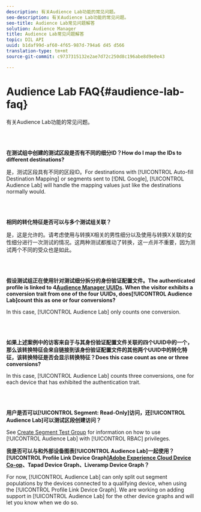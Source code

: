 ```yaml
---
description: 有关Audience Lab功能的常见问题。
seo-description: 有关Audience Lab功能的常见问题。
seo-title: Audience Lab常见问题解答
solution: Audience Manager
title: Audience Lab常见问题解答
topic: DIL API
uuid: b1daf99d-af60-4f65-987d-794a6 d45 d566
translation-type: tm+mt
source-git-commit: c9737315132e2ae7d72c250d8c196abe8d9e0e43

---
```



# Audience Lab FAQ{#audience-lab-faq}

有关Audience Lab功能的常见问题。

<!-- 

audience-lab-faq.xml

 -->

<br> 

**在测试组中创建的测试区段是否有不同的细分ID？How do I map the IDs to different destinations?**

是，测试区段具有不同的区段ID。For destinations with [!UICONTROL Auto-fill Destination Mapping] or segments sent to [!DNL Google], [!UICONTROL Audience Lab] will handle the mapping values just like the destinations normally would.

<br> 

**相同的转化特征是否可以与多个测试组关联？**

是，这是允许的。请考虑使用与转换X相关的男性细分以及使用与转换X关联的女性细分进行一次测试的情况。这两种测试都推动了转换，这一点并不重要，因为测试两个不同的受众也是如此。

<br> 

**假设测试组正在使用针对测试细分拆分的身份验证配置文件。The authenticated profile is linked to 4[Audience Manager UUIDs](../reference/ids-in-aam.md). When the visitor exhibits a conversion trait from one of the four UUIDs, does[!UICONTROL Audience Lab]count this as one or four conversions?**

In this case, [!UICONTROL Audience Lab] only counts one conversion.

<br> 

**如果上述案例中的访客来自于与其身份验证配置文件关联的四个UUID中的一个，那么该转换特征会来自链接到该身份验证配置文件的其他两个UUID中的转化特征，该转换特征是否会显示转换特征？Does this case count as one or three conversions?**

In this case, [!UICONTROL Audience Lab] counts three conversions, one for each device that has exhibited the authentication trait.

<br> 

**用户是否可以[!UICONTROL Segment: Read-Only]访问，还[!UICONTROL Audience Lab]可以测试区段创建访问？**

See [Create Segment Test Group](../features/audience-lab/audience-lab-manage-test-groups.md#create-test-groups) for information on how to use [!UICONTROL Audience Lab] with [!UICONTROL RBAC] privileges.

**我是否可以与和外部设备图表[!UICONTROL Audience Lab]一起使用？[!UICONTROL Profile Link Device Graph][Adobe Experience Cloud Device Co-op](https://marketing.adobe.com/resources/help/en_US/mcdc/mcdc-overview.html)、Tapad Device Graph、Liveramp Device Graph？**

For now, [!UICONTROL Audience Lab] can only split out segment populations by the devices connected to a qualifying device, when using the [!UICONTROL Profile Link Device Graph]. We are working on adding support in [!UICONTROL Audience Lab] for the other device graphs and will let you know when we do so.
